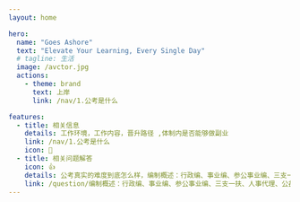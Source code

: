 ```yaml
---
layout: home

hero:
  name: "Goes Ashore"
  text: "Elevate Your Learning, Every Single Day"
  # tagline: 生活
  image: /avctor.jpg
  actions:
    - theme: brand
      text: 上岸
      link: /nav/1.公考是什么

features:
  - title: 相关信息
    details: 工作环境，工作内容，晋升路径 ,体制内是否能够做副业
    link: /nav/1.公考是什么
    icon: 🌻
  - title: 相关问题解答
    icon: 👍
    details: 公考真实的难度到底怎么样，编制概述：行政编、事业编、参公事业编、三支一扶、人事代理、公益岗位等
    link: /question/编制概述：行政编、事业编、参公事业编、三支一扶、人事代理、公益岗位等
---
```

